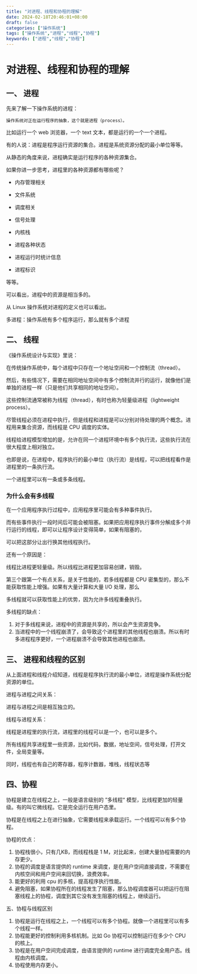 ```yaml
---
title: "对进程、线程和协程的理解"
date: 2024-02-18T20:46:01+08:00
draft: false
categories: ["操作系统"]
tags: ["操作系统","进程","线程","协程"]
keywords: ["进程","线程","协程"]
---
```



# 对进程、线程和协程的理解

##  一、 进程
先来了解一下操作系统的进程：

    操作系统对正在运行程序的抽象，这个就是进程（process）。

比如运行一个 web 浏览器，一个 text 文本，都是运行的一个一个进程。

有的人说：进程是程序运行资源的集合。进程是系统资源分配的最小单位等等。

从静态的角度来说，进程确实是运行程序的各种资源集合。

如果你进一步思考，进程里的各种资源都有哪些呢？

* 内存管理相关

* 文件系统

* 调度相关

* 信号处理

* 内核栈

* 进程各种状态

* 进程运行时统计信息

* 进程标识

等等。

可以看出，进程中的资源是相当多的。

从 Linux 操作系统对进程的定义也可以看出。

多进程：操作系统有多个程序运行，那么就有多个进程

## 二、 线程
《操作系统设计与实现》里说：

在传统操作系统中，每个进程中只存在一个地址空间和一个控制流（thread）。

然后，有些情况下，需要在相同地址空间中有多个控制流并行的运行，就像他们是单独的进程一样（只是他们共享相同的地址空间）。

这些控制流通常被称为线程（thread），有时也称为轻量级进程（lightweight process）。

尽管线程必须在进程中执行，但是线程和进程是可以分别对待处理的两个概念。进程用来集合资源，而线程是 CPU 调度的实体。

线程给进程模型增加的是，允许在同一个进程环境中有多个执行流，这些执行流在很大程度上相对独立。

也即是说，在进程中，程序执行的最小单位（执行流）是线程，可以把线程看作是进程里的一条执行流。

一个进程里可以有一条或多条线程。

###  为什么会有多线程
在一个应用程序执行过程中，应用程序里可能会有多种事件执行。

而有些事件执行一段时间后可能会被阻塞。如果把应用程序执行事件分解成多个并行运行的线程，即可以让程序设计变得简单，如果有阻塞的，

可以把这部分让出行换其他线程执行。

还有一个原因是：

线程比进程更轻量级。所以线程比进程更加容易创建，销毁。

第三个跟第一个有点关系，是关于性能的，若多线程都是 CPU 密集型的，那么不能获取性能上增强。如果有大量计算和大量 I/O 处理，那么

多线程就可以获取性能上的优势，因为允许多线程重叠执行。

多线程的缺点：

1. 对于多线程来说，进程中的资源是共享的，所以会产生资源竞争。
2. 当进程中的一个线程崩溃了，会导致这个进程里的其他线程也崩溃。所以有时多进程程序更好，一个进程崩溃不会导致其他进程也崩溃。

## 三、 进程和线程的区别
从上面进程和线程介绍知道，线程是程序执行流的最小单位，进程是操作系统分配资源的单位。

进程与进程之间关系：

进程与进程之间是相互独立的。

线程与进程关系：

线程是进程里的执行流，进程里的线程可以是一个，也可以是多个。

所有线程共享进程里一些资源，比如代码，数据，地址空间，信号处理，打开文件，全局变量等。

同时，线程也有自己的寄存器，程序计数器，堆栈，线程状态等

## 四、协程
协程是建立在线程之上，一般是语言级别的 ”多线程“ 模型，比线程更加的轻量级。有的叫它微线程。它是完全运行在用户态里。

协程是在线程之上在进行抽象，它需要线程来承载运行。一个线程可以有多个协程。

协程的优点：

1. 协程栈很小，只有几KB，而线程栈是 1 M，对比起来，创建大量协程需要的内存更少。
2. 协程的调度是语言提供的 runtime 来调度，是在用户空间直接调度，不需要在内核空间和用户空间来回切换，浪费效率。
3. 能更好的利用 cpu 的多核，提高程序执行性能。
4. 避免阻塞，如果协程所在的线程发生了阻塞，那么协程调度器可以把运行在阻塞线程上的协程，调度到其它没有发生阻塞的线程上，继续运行。

五、协程与线程区别
1. 协程是运行在线程之上，一个线程可以有多个协程。就像一个进程里可以有多个线程一样。
2. 协程能更好的控制利用多核机制。比如 Go 协程可以控制运行在多少个 CPU 的核上。
3. 协程是在用户空间完成调度，由语言提供的 runtime 进行调度完全用户态。线程由内核调度。
4. 协程使用内存更小。